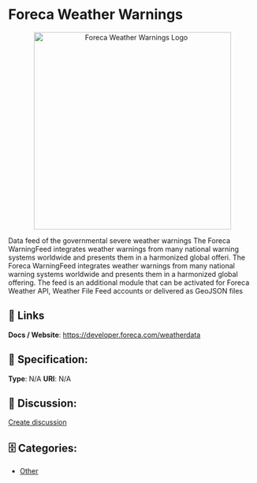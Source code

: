 # Foreca Weather Warnings
<p align="center">
    <img width="400" src="https://raw.githubusercontent.com/apis-list/apis-list/main/apis/foreca-weather-warnings/logo_256x256.png" alt="Foreca Weather Warnings Logo"/>
</p>

Data feed of the governmental severe weather warnings The Foreca WarningFeed integrates weather warnings from many national warning systems worldwide and presents them in a harmonized global offeri. The Foreca WarningFeed integrates weather warnings from many national warning systems worldwide and presents them in a harmonized global offering.  The feed is an additional module that can be activated for Foreca Weather API, Weather File Feed accounts or delivered as GeoJSON files

##  🔗 Links
**Docs / Website**: https://developer.foreca.com/weatherdata

## 🧬 Specification:
**Type**:  N/A 
**URI**:  N/A 

## 💬 Discussion:
[Create discussion](https://github.com/apis-list/apis-list/discussions/new)

## 🗄️ Categories:
- [Other](https://github.com/apis-list/apis-list#other)



